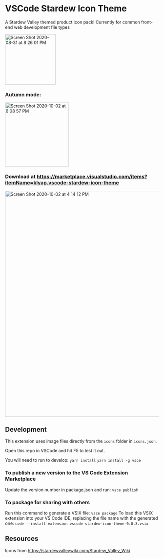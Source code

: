# VSCode Stardew Icon Theme

A Stardew Valley themed product icon pack!
Currently for common front-end web development file types

<img width="165" alt="Screen Shot 2020-08-31 at 8 26 01 PM" src="https://user-images.githubusercontent.com/7905522/91792254-f5063500-ebc9-11ea-9baa-560540a92613.png">

### Autumn mode:

<img width="209" alt="Screen Shot 2020-10-02 at 6 08 57 PM" src="https://user-images.githubusercontent.com/7905522/94979891-6e9b8680-04da-11eb-8bd6-5ff0a63ad09f.png">

### Download at https://marketplace.visualstudio.com/items?itemName=klyap.vscode-stardew-icon-theme
<img width="739" alt="Screen Shot 2020-10-02 at 4 14 12 PM" src="https://user-images.githubusercontent.com/7905522/94976903-52dcb400-04cb-11eb-8d84-04c2094ea725.png">

## Development

This extension uses image files directly from the `icons` folder in `icons.json`.

Open this repo in VSCode and hit F5 to test it out.

You will need to run to develop:
```yarn install```
```yarn install -g vsce```

### To publish a new version to the VS Code Extension Marketplace
Update the version number in package.json and run:
```vsce publish```

### To package for sharing with others
Run this command to generate a VSIX file:
 ```vsce package```
To load this VSIX extension into your VS Code IDE, replacing the file name with the generated one:
```code --install-extension vscode-stardew-icon-theme-0.0.3.vsix```

## Resources

Icons from https://stardewvalleywiki.com/Stardew_Valley_Wiki



